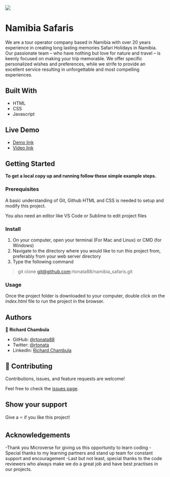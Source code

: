 ![](https://img.shields.io/badge/Microverse-blueviolet)

# Namibia Safaris
We are a tour operator company based in Namibia with over 20 years experience in creating long lasting memories Safari Holidays in Namibia. Our passionate team – who have nothing but love for nature and travel – is keenly focused on making your trip memorable. We offer specific personalized wishes and preferences, while we strife to provide an excellent service resulting in unforgettable and most compelling experiences.

## Built With

- HTML
- CSS
- Javascript

## Live Demo

- [Demo link](https://rtonata88.github.io/namibia_safaris/) 
- [Video link](https://www.loom.com/share/a0aa5c956f9547298251acf3528de4db) 


## Getting Started

**To get a local copy up and running follow these simple example steps.**

### Prerequisites
A basic understanding of Git, Github HTML and CSS is needed to setup and modify this project.

You also need an editor like VS Code or Sublime to edit project files

### Install
1. On your computer, open your terminal (For Mac and Linux) or CMD (for Windows) 
2. Navigate to the directory where you would like to run this project from, preferably from your web server directory
3. Type the following command

> git clone git@github.com:rtonata88/namibia_safaris.git


### Usage
Once the project folder is downloaded to your computer, double click on the *index.html* file to run the project in the browser.


## Authors

👤 **Richard Chambula**

- GitHub: [@rtonata88](https://github.com/rtonata88)
- Twitter: [@rtonata](https://twitter.com/rtonata)
- LinkedIn: [Richard Chambula](https://www.linkedin.com/in/richard-chambula-49198425/)

## 🤝 Contributing

Contributions, issues, and feature requests are welcome!

Feel free to check the [issues page](../../issues/).

## Show your support

Give a ⭐️ if you like this project!

## Acknowledgements
-Thank you Microverse for giving us this opportunity to learn coding
-Special thanks to my learning partners and stand up team for constant support and encouragement
-Last but not least, special thanks to the code reviewers who always make we do a great job and have best practises in our projects.
